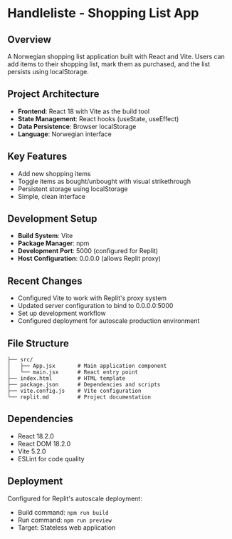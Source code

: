 # Handleliste - Shopping List App

## Overview
A Norwegian shopping list application built with React and Vite. Users can add items to their shopping list, mark them as purchased, and the list persists using localStorage.

## Project Architecture
- **Frontend**: React 18 with Vite as the build tool
- **State Management**: React hooks (useState, useEffect)
- **Data Persistence**: Browser localStorage
- **Language**: Norwegian interface

## Key Features
- Add new shopping items
- Toggle items as bought/unbought with visual strikethrough
- Persistent storage using localStorage
- Simple, clean interface

## Development Setup
- **Build System**: Vite
- **Package Manager**: npm
- **Development Port**: 5000 (configured for Replit)
- **Host Configuration**: 0.0.0.0 (allows Replit proxy)

## Recent Changes
- Configured Vite to work with Replit's proxy system
- Updated server configuration to bind to 0.0.0.0:5000
- Set up development workflow
- Configured deployment for autoscale production environment

## File Structure
```
├── src/
│   ├── App.jsx       # Main application component
│   └── main.jsx      # React entry point
├── index.html        # HTML template
├── package.json      # Dependencies and scripts
├── vite.config.js    # Vite configuration
└── replit.md         # Project documentation
```

## Dependencies
- React 18.2.0
- React DOM 18.2.0
- Vite 5.2.0
- ESLint for code quality

## Deployment
Configured for Replit's autoscale deployment:
- Build command: `npm run build`
- Run command: `npm run preview`
- Target: Stateless web application